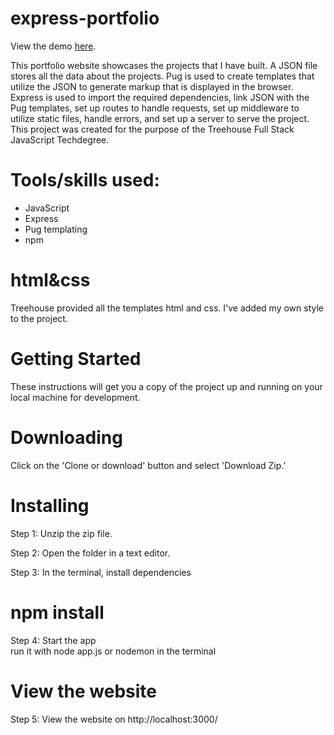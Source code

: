 
# express-portfolio
View the demo <a href="https://diana-vozanu.herokuapp.com/">here</a>.

This portfolio website showcases the projects that I have built. A JSON file stores all the data about the projects. Pug is used to create templates that utilize the JSON to generate markup that is displayed in the browser. Express is used to import the required dependencies, link JSON with the Pug templates, set up routes to handle requests, set up middleware to utilize static files, handle errors, and set up a server to serve the project. This project was created for the purpose of the Treehouse Full Stack JavaScript Techdegree.

# Tools/skills used:
<ul>
 <li>JavaScript</li>
 <li>Express</li>
 <li>Pug templating</li>
 <li>npm</li>
</ul>
 
 # html&css
 Treehouse provided all the templates html and css.
 I've added my own style to the project.

 # Getting Started
These instructions will get you a copy of the project up and running on your local machine for development.

# Downloading
Click on the 'Clone or download' button and select 'Download Zip.'

# Installing
Step 1: Unzip the zip file.

Step 2: Open the folder in a text editor.

Step 3: In the terminal, install dependencies

# npm install
Step 4: Start the app <br>
run it with node app.js or nodemon in the terminal

# View the website
Step 5: View the website on http://localhost:3000/


